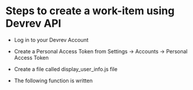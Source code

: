 # Steps to create a work-item using Devrev API

* Log in to your Devrev Account

* Create a Personal Access Token from Settings -> Accounts -> Personal Access Token

* Create a file called display_user_info.js file 

* The following function is written

